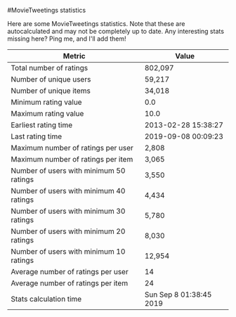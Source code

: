 #MovieTweetings statistics

Here are some MovieTweetings statistics. Note that these are autocalculated and may not be completely up to date. Any interesting stats missing here? Ping me, and I'll add them!

Metric | Value
--- | ---
Total number of ratings                 | 802,097
Number of unique users                  | 59,217
Number of unique items                  | 34,018
Minimum rating value                    | 0.0
Maximum rating value                    | 10.0
Earliest rating time                    | 2013-02-28 15:38:27
Last rating time                        | 2019-09-08 00:09:23
Maximum number of ratings per user      | 2,808
Maximum number of ratings per item      | 3,065
Number of users with minimum 50 ratings | 3,550
Number of users with minimum 40 ratings | 4,434
Number of users with minimum 30 ratings | 5,780
Number of users with minimum 20 ratings | 8,030
Number of users with minimum 10 ratings | 12,954
Average number of ratings per user      | 14
Average number of ratings per item      | 24
Stats calculation time                  | Sun Sep  8 01:38:45 2019

